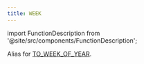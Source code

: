 ```yaml
---
title: WEEK
---
```

import FunctionDescription from '@site/src/components/FunctionDescription';

<FunctionDescription description="Introduced or updated: v1.2.375"/>

Alias for [TO_WEEK_OF_YEAR](to-week-of-year).